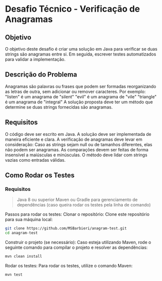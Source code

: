 # Desafio Técnico - Verificação de Anagramas

## Objetivo
O objetivo deste desafio é criar uma solução em Java para verificar se duas strings são anagramas entre si. Em seguida, escrever testes automatizados para validar a implementação.

## Descrição do Problema
Anagramas são palavras ou frases que podem ser formadas reorganizando as letras de outra, sem adicionar ou remover caracteres. Por exemplo:
"listen" é um anagrama de "silent"
"evil" é um anagrama de "vile"
"triangle" é um anagrama de "integral"
A solução proposta deve ter um método que determine se duas strings fornecidas são anagramas.

## Requisitos
O código deve ser escrito em Java.
A solução deve ser implementada de maneira eficiente e clara.
A verificação de anagramas deve levar em consideração:
Caso as strings sejam null ou de tamanhos diferentes, elas não podem ser anagramas.
As comparações devem ser feitas de forma insensível a maiúsculas e minúsculas.
O método deve lidar com strings vazias como entradas válidas.


## Como Rodar os Testes
### Requisitos
> Java 8 ou superior
> Maven ou Gradle para gerenciamento de dependências (caso queira rodar os testes pela linha de comando)

Passos para rodar os testes:
Clonar o repositório: Clone este repositório para sua máquina local:
```sh
git clone https://github.com/MSBarbieri/anagram-test.git
cd anagram-test
```
Construir o projeto (se necessário): Caso esteja utilizando Maven, rode o seguinte comando para compilar o projeto e resolver as dependências:

```sh
mvn clean install
```

Rodar os testes: Para rodar os testes, utilize o comando Maven:
```sh
mvn test
```
